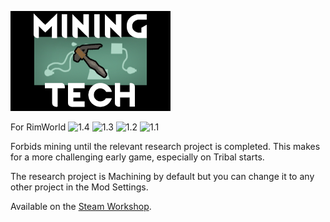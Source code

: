![Mining Tech logo](About/Preview.png)

For RimWorld
![1.4](https://img.shields.io/badge/1.4-brightgreen.svg)
![1.3](https://img.shields.io/badge/1.3-brightgreen.svg)
![1.2](https://img.shields.io/badge/1.2-brightgreen.svg)
![1.1](https://img.shields.io/badge/1.1-brightgreen.svg)

Forbids mining until the relevant research project is completed. This makes for a more challenging early game, especially on Tribal starts.

The research project is Machining by default but you can change it to any other project in the Mod Settings.

Available on the [Steam Workshop](http://steamcommunity.com/sharedfiles/filedetails/?id=1228375660).
